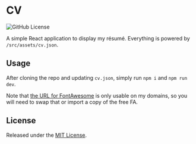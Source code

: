 # CV

![GitHub License](https://img.shields.io/github/license/rnelson/webcv)

A simple React application to display my résumé. Everything is powered by `/src/assets/cv.json`.

## Usage

After cloning the repo and updating `cv.json`, simply run `npm i` and `npm run dev`.

Note that [the URL for FontAwesome](https://github.com/rnelson/webcv/blob/main/index.html#L11) is only usable on my domains, so you will need to swap that or import a copy of the free FA.

## License

Released under the [MIT License](http://rnelson.mit-license.org).